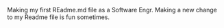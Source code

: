 Making my first REadme.md file as a Software Engr.
Making a new change to my Readme file is fun sometimes.
